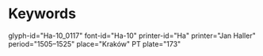 # Keywords
glyph-id="Ha-10_0117"
font-id="Ha-10"
printer-id="Ha"
printer="Jan Haller"
period="1505–1525"
place="Kraków"
PT plate="173"
